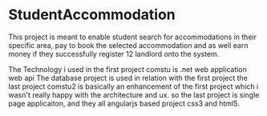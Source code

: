 # StudentAccommodation
This project is meant to enable student search for accommodations in their specific area, pay to book the selected accommodation and as well earn money if they successfully register 12 landlord onto the system.

The Technology i used in the first project comstu is .net web application web api
The database project is used in relation with the first project
the last project comstu2 is basically an enhancement of the first project which i wasn't really happy with
the architecture and ux. so the last project is single page applicaiton, and they all angularjs based project
css3 and html5.

